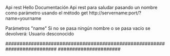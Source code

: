 Api rest Hello
Documentación
Api rest para saludar pasando un nombre como parámetro usando el método get http://servername:port/?name=yourname

Parámetros
"name" Si no se pasa ningún nombre o se pasa vacío se devolverá: Usuario desconocido

##########################################################################
######################
